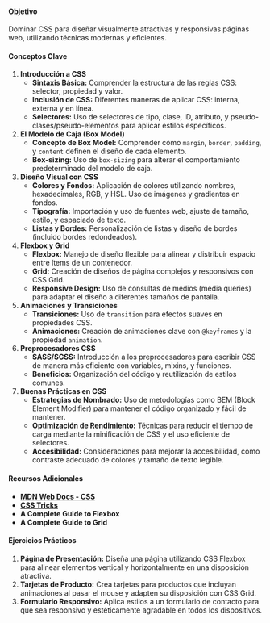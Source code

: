 #### **Objetivo**

Dominar CSS para diseñar visualmente atractivas y responsivas páginas web, utilizando técnicas modernas y eficientes.

#### **Conceptos Clave**

1. **Introducción a CSS**
    - **Sintaxis Básica:** Comprender la estructura de las reglas CSS: selector, propiedad y valor.
    - **Inclusión de CSS:** Diferentes maneras de aplicar CSS: interna, externa y en línea.
    - **Selectores:** Uso de selectores de tipo, clase, ID, atributo, y pseudo-clases/pseudo-elementos para aplicar estilos específicos.
2. **El Modelo de Caja (Box Model)**
    - **Concepto de Box Model:** Comprender cómo `margin`, `border`, `padding`, y `content` definen el diseño de cada elemento.
    - **Box-sizing:** Uso de `box-sizing` para alterar el comportamiento predeterminado del modelo de caja.
3. **Diseño Visual con CSS**
    - **Colores y Fondos:** Aplicación de colores utilizando nombres, hexadecimales, RGB, y HSL. Uso de imágenes y gradientes en fondos.
    - **Tipografía:** Importación y uso de fuentes web, ajuste de tamaño, estilo, y espaciado de texto.
    - **Listas y Bordes:** Personalización de listas y diseño de bordes (incluido bordes redondeados).
4. **Flexbox y Grid**
    - **Flexbox:** Manejo de diseño flexible para alinear y distribuir espacio entre ítems de un contenedor.
    - **Grid:** Creación de diseños de página complejos y responsivos con CSS Grid.
    - **Responsive Design:** Uso de consultas de medios (media queries) para adaptar el diseño a diferentes tamaños de pantalla.
5. **Animaciones y Transiciones**
    - **Transiciones:** Uso de `transition` para efectos suaves en propiedades CSS.
    - **Animaciones:** Creación de animaciones clave con `@keyframes` y la propiedad `animation`.
6. **Preprocesadores CSS**
    - **SASS/SCSS:** Introducción a los preprocesadores para escribir CSS de manera más eficiente con variables, mixins, y funciones.
    - **Beneficios:** Organización del código y reutilización de estilos comunes.
7. **Buenas Prácticas en CSS**
    - **Estrategias de Nombrado:** Uso de metodologías como BEM (Block Element Modifier) para mantener el código organizado y fácil de mantener.
    - **Optimización de Rendimiento:** Técnicas para reducir el tiempo de carga mediante la minificación de CSS y el uso eficiente de selectores.
    - **Accesibilidad:** Consideraciones para mejorar la accesibilidad, como contraste adecuado de colores y tamaño de texto legible.

#### **Recursos Adicionales**

- **[MDN Web Docs - CSS](https://developer.mozilla.org/es/docs/Web/CSS)**
- **[CSS Tricks](https://css-tricks.com/)**
- **A Complete Guide to Flexbox**
- **A Complete Guide to Grid**

#### **Ejercicios Prácticos**

1. **Página de Presentación:** Diseña una página utilizando CSS Flexbox para alinear elementos vertical y horizontalmente en una disposición atractiva.
2. **Tarjetas de Producto:** Crea tarjetas para productos que incluyan animaciones al pasar el mouse y adapten su disposición con CSS Grid.
3. **Formulario Responsivo:** Aplica estilos a un formulario de contacto para que sea responsivo y estéticamente agradable en todos los dispositivos.